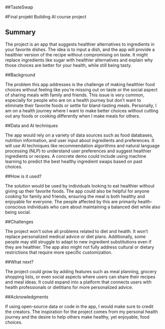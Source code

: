 ##TasteSwap

#Final projekt Building Al course project

## Summary
The project is an app that suggests healthier alternatives to ingredients in your favorite dishes. The idea is to input a dish, and the app will provide a healthier version of the recipe without compromising on taste. It might replace ingredients like sugar with healthier alternatives and explain why those choices are better for your health, while still being tasty.

##Background

The problem this app addresses is the challenge of making healthier food choices without feeling like you’re missing out on taste or the social aspect of sharing meals with family and friends. This issue is very common, especially for people who are on a health journey but don’t want to eliminate their favorite foods or settle for bland-tasting meals. Personally, I am on a health journey where I want to make better choices without cutting out any foods or cooking differently when I make meals for others.

##Data and AI techniques

The app would rely on a variety of data sources such as food databases, nutrition information, and user input about ingredients and preferences. It will use AI techniques like recommendation algorithms and natural language processing (NLP) to understand user preferences and suggest healthier ingredients or recipes. A concrete demo could include using machine learning to predict the best healthy ingredient swaps based on past choices.

##How is it used?

The solution would be used by individuals looking to eat healthier without giving up their favorite foods. The app could also be helpful for anyone cooking for family and friends, ensuring the meal is both healthy and enjoyable for everyone. The people affected by this are primarily health-conscious individuals who care about maintaining a balanced diet while also being social.

##Challenges 

The project won’t solve all problems related to diet and health. It won’t replace personalized medical advice or diet plans. Additionally, some people may still struggle to adapt to new ingredient substitutions even if they are healthier. The app also might not fully address cultural or dietary restrictions that require more specific customization.

##What next?

The project could grow by adding features such as meal planning, grocery shopping lists, or even social aspects where users can share their recipes and meal ideas. It could expand into a platform that connects users with health professionals or dietitians for more personalized advice.

##Acknowledgments

If using open-source data or code in the app, I would make sure to credit the creators. The inspiration for the project comes from my personal health journey and the desire to help others make healthy, yet enjoyable, food choices.


